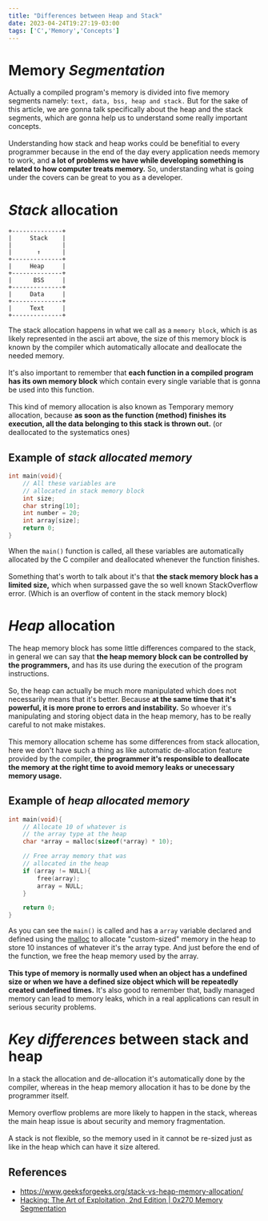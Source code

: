 ```yaml
---
title: "Differences between Heap and Stack"
date: 2023-04-24T19:27:19-03:00
tags: ['C','Memory','Concepts']
---
```


# Memory *Segmentation*

Actually a compiled program's memory is divided into five memory segments 
namely: `text, data, bss, heap and stack.` But for the sake of 
this article, we are gonna talk specifically about the heap and the stack 
segments, which are gonna help us to understand some really important concepts.\
\
Understanding how stack and heap works could be benefitial to every programmer 
because in the end of the day every application needs memory to work, and **a 
lot of problems we have while developing something is related to how computer 
treats memory.** So, understanding what is going under the covers can be great 
to you as a developer.

# *Stack* allocation

```
+--------------+
|     Stack    |
|              |
|       ↑      |
+--------------+
|     Heap     |
+--------------+
|      BSS     |
+--------------+
|     Data     |
+--------------+
|     Text     |
+--------------+
```

The stack allocation happens in what we call as a `memory block`, which is as likely 
represented in the ascii art above, the size of this memory block is known by 
the compiler which automatically allocate and deallocate the needed memory.\
\
It's also important to remember that **each function in a compiled program has its 
own memory block** which contain every single variable that is gonna be 
used into this function.\
\
This kind of memory allocation is also known as 
Temporary memory allocation, because **as soon as the function (method) 
finishes its execution, all the data belonging to this stack is thrown 
out.** (or deallocated to the systematics ones)

## Example of *stack allocated memory*

```c
int main(void){
	// All these variables are 
	// allocated in stack memory block
	int size;
	char string[10];
	int number = 20;
	int array[size];
	return 0;
}
```

When the `main()` function is called, all these variables are automatically 
allocated by the C compiler and deallocated whenever the function finishes.\
\
Something that's worth to talk about it's that **the stack memory block has a 
limited size,** which when surpassed gave the so well known StackOverflow error. 
(Which is an overflow of content in the stack memory block)

# *Heap* allocation

The heap memory block has some little differences compared to the stack, in general we can say that 
**the heap memory block can be controlled by the programmers,** and has its use during 
the execution of the program instructions.\
\
So, the heap can actually be much more manipulated which does not necessarily means that it's 
better. Because **at the same time that it's powerful, it is more prone to errors and instability.**
So whoever it's manipulating and storing object data in the heap memory, has to be 
really careful to not make mistakes.\
\
This memory allocation scheme has some differences from stack allocation, here we don't have such 
a thing as like automatic de-allocation feature provided by the compiler, **the programmer it's 
responsible to deallocate the memory at the right time to avoid memory leaks or unecessary 
memory usage.**

## Example of *heap allocated memory*

```c
int main(void){
	// Allocate 10 of whatever is 
	// the array type at the heap
	char *array = malloc(sizeof(*array) * 10);

	// Free array memory that was
	// allocated in the heap
	if (array != NULL){
		free(array);
		array = NULL;
	}

	return 0;
}
```

As you can see the `main()` is called and has a `array` variable declared and defined using the 
[malloc](https://www.gnu.org/software/libc/manual/html_node/Basic-Allocation.html) to allocate 
"custom-sized" memory in the heap to store 10 instances of whatever it's the array type. And 
just before the end of the function, we free the heap memory used by the array.\
\
**This type of memory is normally used when an object has a undefined size or when we have a 
defined size object which will be repeatedly created undefined times.** It's also good to 
remember that, badly managed memory can lead to memory leaks, which in a real applications 
can result in serious security problems.

# *Key differences* between stack and heap

In a stack the allocation and de-allocation it's automatically done by the compiler, whereas in 
the heap memory allocation it has to be done by the programmer itself.\
\
Memory overflow problems are more likely to happen in the stack, whereas the main heap issue is 
about security and memory fragmentation.\
\
A stack is not flexible, so the memory used in it cannot be re-sized just as like in the heap which 
can have it size altered.

## References

- https://www.geeksforgeeks.org/stack-vs-heap-memory-allocation/
- [Hacking: The Art of Exploitation, 2nd Edition | 0x270 Memory Segmentation](https://www.amazon.com/Hacking-Art-Exploitation-2nd-English-ebook/dp/B004OEJN3I)
